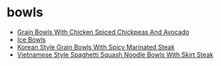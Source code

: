 # bowls

 * [Grain Bowls With Chicken Spiced Chickpeas And Avocado](index/g/grain-bowls-with-chicken-spiced-chickpeas-and-avocado.json)
 * [Ice Bowls](index/i/ice-bowls-106551.json)
 * [Korean Style Grain Bowls With Spicy Marinated Steak](index/k/korean-style-grain-bowls-with-spicy-marinated-steak.json)
 * [Vietnamese Style Spaghetti Squash Noodle Bowls With Skirt Steak](index/v/vietnamese-style-spaghetti-squash-noodle-bowls-with-skirt-steak.json)
